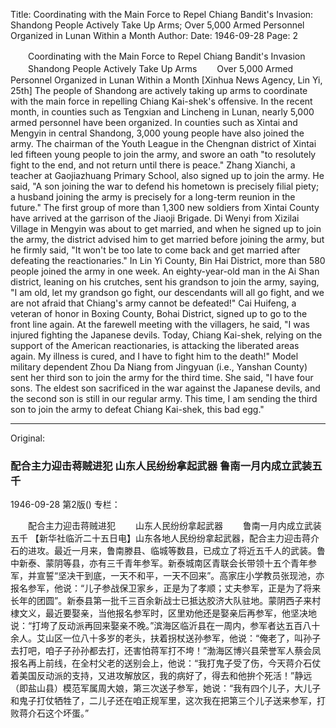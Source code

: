 Title: Coordinating with the Main Force to Repel Chiang Bandit's Invasion: Shandong People Actively Take Up Arms; Over 5,000 Armed Personnel Organized in Lunan Within a Month
Author:
Date: 1946-09-28
Page: 2

　　Coordinating with the Main Force to Repel Chiang Bandit's Invasion
　　Shandong People Actively Take Up Arms
　　Over 5,000 Armed Personnel Organized in Lunan Within a Month
    [Xinhua News Agency, Lin Yi, 25th] The people of Shandong are actively taking up arms to coordinate with the main force in repelling Chiang Kai-shek's offensive. In the recent month, in counties such as Tengxian and Lincheng in Lunan, nearly 5,000 armed personnel have been organized. In counties such as Xintai and Mengyin in central Shandong, 3,000 young people have also joined the army. The chairman of the Youth League in the Chengnan district of Xintai led fifteen young people to join the army, and swore an oath "to resolutely fight to the end, and not return until there is peace." Zhang Xianchi, a teacher at Gaojiazhuang Primary School, also signed up to join the army. He said, "A son joining the war to defend his hometown is precisely filial piety; a husband joining the army is precisely for a long-term reunion in the future." The first group of more than 1,300 new soldiers from Xintai County have arrived at the garrison of the Jiaoji Brigade. Di Wenyi from Xizilai Village in Mengyin was about to get married, and when he signed up to join the army, the district advised him to get married before joining the army, but he firmly said, "It won't be too late to come back and get married after defeating the reactionaries." In Lin Yi County, Bin Hai District, more than 580 people joined the army in one week. An eighty-year-old man in the Ai Shan district, leaning on his crutches, sent his grandson to join the army, saying, "I am old, let my grandson go fight, our descendants will all go fight, and we are not afraid that Chiang's army cannot be defeated!" Cai Huifeng, a veteran of honor in Boxing County, Bohai District, signed up to go to the front line again. At the farewell meeting with the villagers, he said, "I was injured fighting the Japanese devils. Today, Chiang Kai-shek, relying on the support of the American reactionaries, is attacking the liberated areas again. My illness is cured, and I have to fight him to the death!" Model military dependent Zhou Da Niang from Jingyuan (i.e., Yanshan County) sent her third son to join the army for the third time. She said, "I have four sons. The eldest son sacrificed in the war against the Japanese devils, and the second son is still in our regular army. This time, I am sending the third son to join the army to defeat Chiang Kai-shek, this bad egg."



<hr /> 

Original: 


### 配合主力迎击蒋贼进犯  山东人民纷纷拿起武器  鲁南一月内成立武装五千

1946-09-28
第2版()
专栏：

　　配合主力迎击蒋贼进犯
　　山东人民纷纷拿起武器
　　鲁南一月内成立武装五千
    【新华社临沂二十五日电】山东各地人民纷纷拿起武器，配合主力迎击蒋介石的进攻。最近一月来，鲁南滕县、临城等数县，已成立了将近五千人的武装。鲁中新泰、蒙阴等县，亦有三千青年参军。新泰城南区青联会长带领十五个青年参军，并宣誓“坚决干到底，一天不和平，一天不回来”。高家庄小学教员张现池，亦报名参军，他说：“儿子参战保卫家乡，正是为了孝顺；丈夫参军，正是为了将来长年的团圆”。新泰县第一批千三百余新战士已抵达胶济大队驻地。蒙阴西子来村棣文义，最近要娶亲，当他报名参军时，区里劝他还是娶亲后再参军，他坚决地说：“打垮了反动派再回来娶亲不晚。”滨海区临沂县在一周内，参军者达五百八十余人。艾山区一位八十多岁的老头，扶着拐杖送孙参军，他说：“俺老了，叫孙子去打吧，咱子子孙孙都去打，还害怕蒋军打不垮！”渤海区博兴县荣誉军人蔡会凤报名再上前线，在全村父老的送别会上，他说：“我打鬼子受了伤，今天蒋介石仗着美国反动派的支持，又进攻解放区，我的病好了，得去和他拚个死活！”静远（即盐山县）模范军属周大娘，第三次送子参军，她说：“我有四个儿子，大儿子和鬼子打仗牺牲了，二儿子还在咱正规军里，这次我在把第三个儿子送来参军，打败蒋介石这个坏蛋。”
